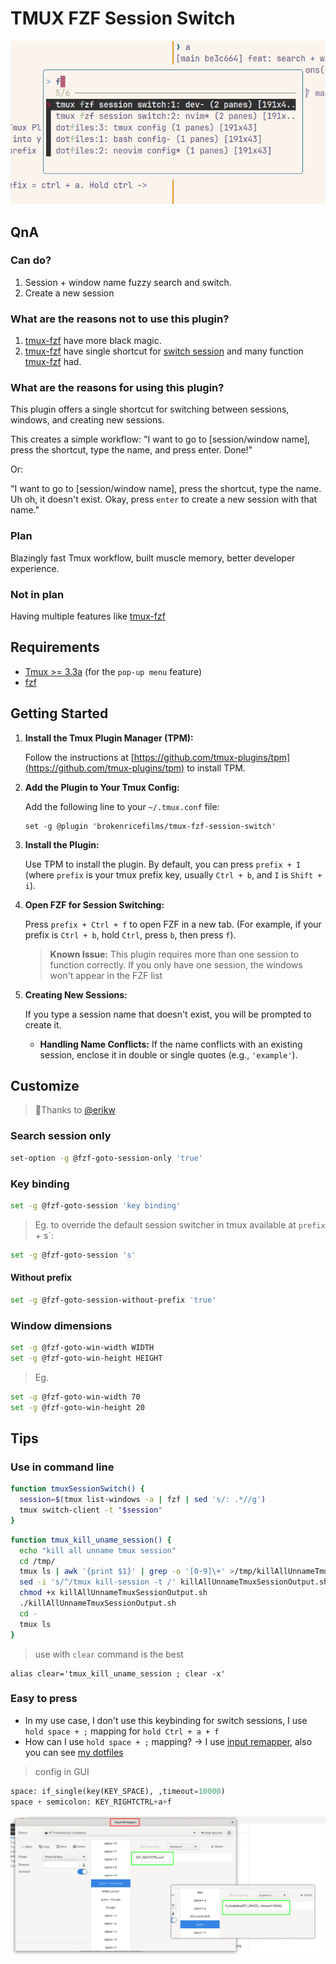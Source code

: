 # TMUX FZF Session Switch

![preview img](/img/preview.png)

## QnA

### Can do?

1. Session + window name fuzzy search and switch.
2. Create a new session

### What are the reasons not to use this plugin?

1. [tmux-fzf](https://github.com/sainnhe/tmux-fzf) have more black magic.
2. [tmux-fzf](https://github.com/sainnhe/tmux-fzf) have single shortcut for [switch session](https://github.com/sainnhe/tmux-fzf/issues/6) and many function [tmux-fzf](https://github.com/sainnhe/tmux-fzf) had.

### What are the reasons for using this plugin?

This plugin offers a single shortcut for switching between sessions, windows, and creating new sessions.

This creates a simple workflow: "I want to go to [session/window name], press the shortcut, type the name, and press enter. Done!"

Or:

"I want to go to [session/window name], press the shortcut, type the name. Uh oh, it doesn't exist. Okay, press `enter` to create a new session with that name."

### Plan

Blazingly fast Tmux workflow, built muscle memory, better developer experience.

### Not in plan

Having multiple features like [tmux-fzf](https://github.com/sainnhe/tmux-fzf)

## Requirements

- [Tmux >= 3.3a](https://github.com/brokenricefilms/tmux-fzf-session-switch/pull/5/files) (for the `pop-up menu` feature)
- [fzf](https://github.com/junegunn/fzf)

## Getting Started

1. **Install the Tmux Plugin Manager (TPM):**

   Follow the instructions at [https://github.com/tmux-plugins/tpm](https://github.com/tmux-plugins/tpm) to install TPM.

2. **Add the Plugin to Your Tmux Config:**

   Add the following line to your `~/.tmux.conf` file:

   ```
   set -g @plugin 'brokenricefilms/tmux-fzf-session-switch'
   ```

3. **Install the Plugin:**

   Use TPM to install the plugin. By default, you can press `prefix + I` (where `prefix` is your tmux prefix key, usually `Ctrl + b`, and `I` is `Shift + i`).

4. **Open FZF for Session Switching:**

   Press `prefix + Ctrl + f` to open FZF in a new tab. (For example, if your prefix is `Ctrl + b`, hold `Ctrl`, press `b`, then press `f`).

   > **Known Issue:** This plugin requires more than one session to function correctly. If you only have one session, the windows won't appear in the FZF list

5. **Creating New Sessions:**

   If you type a session name that doesn't exist, you will be prompted to create it.

   * **Handling Name Conflicts:** If the name conflicts with an existing session, enclose it in double or single quotes (e.g., `'example'`).

## Customize

> 🫰Thanks to [@erikw](https://github.com/erikw)

### Search session only

```bash
set-option -g @fzf-goto-session-only 'true'
```

### Key binding

```bash
set -g @fzf-goto-session 'key binding'
```

> Eg. to override the default session switcher in tmux available at `prefix` + s`:

```bash
set -g @fzf-goto-session 's'
```

#### Without prefix

```bash
set -g @fzf-goto-session-without-prefix 'true'
```

### Window dimensions

```bash
set -g @fzf-goto-win-width WIDTH
set -g @fzf-goto-win-height HEIGHT
```

> Eg.

```bash
set -g @fzf-goto-win-width 70
set -g @fzf-goto-win-height 20
```

## Tips

### Use in command line

```bash
function tmuxSessionSwitch() {
  session=$(tmux list-windows -a | fzf | sed 's/: .*//g')
  tmux switch-client -t "$session"
}
```

```bash
function tmux_kill_uname_session() {
  echo "kill all unname tmux session"
  cd /tmp/
  tmux ls | awk '{print $1}' | grep -o '[0-9]\+' >/tmp/killAllUnnameTmuxSessionOutput.sh
  sed -i 's/^/tmux kill-session -t /' killAllUnnameTmuxSessionOutput.sh
  chmod +x killAllUnnameTmuxSessionOutput.sh
  ./killAllUnnameTmuxSessionOutput.sh
  cd -
  tmux ls
}
```

> use with `clear` command is the best

```
alias clear='tmux_kill_uname_session ; clear -x'
```

### Easy to press

- In my use case, I don't use this keybinding for switch sessions, I use `hold space + ;` mapping for `hold Ctrl + a + f`
- How can I use `hold space + ;` mapping?
  -> I use [input remapper](https://github.com/sezanzeb/input-remapper), also you can see [my dotfiles](https://github.com/brokenricefilms/dotfiles)

> config in GUI

```python
space: if_single(key(KEY_SPACE), ,timeout=10000)
space + semicolon: KEY_RIGHTCTRL+a+f
```

![input remapper][img_input_remapper]

[img_input_remapper]: ./img/input_remapper.png
